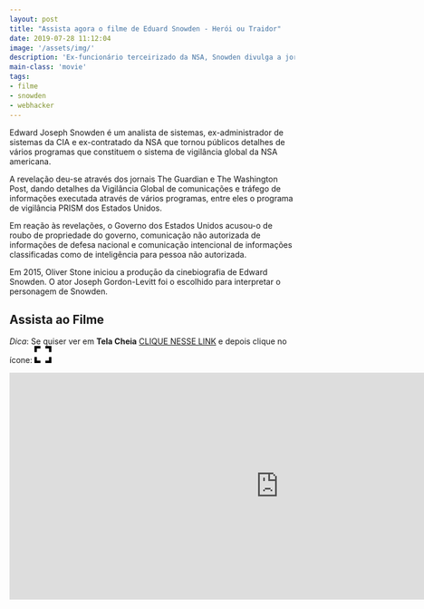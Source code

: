 ```yaml
---
layout: post
title: "Assista agora o filme de Eduard Snowden - Herói ou Traidor"
date: 2019-07-28 11:12:04
image: '/assets/img/'
description: 'Ex-funcionário terceirizado da NSA, Snowden divulga a jornalistas uma série de documentos sigilosos dos EUA .'
main-class: 'movie'
tags:
- filme
- snowden
- webhacker
---
```


Edward Joseph Snowden é um analista de sistemas, ex-administrador de sistemas da CIA e ex-contratado da NSA que tornou públicos detalhes de vários programas que constituem o sistema de vigilância global da NSA americana. 

A revelação deu-se através dos jornais The Guardian e The Washington Post, dando detalhes da Vigilância Global de comunicações e tráfego de informações executada através de vários programas, entre eles o programa de vigilância PRISM dos Estados Unidos.

Em reação às revelações, o Governo dos Estados Unidos acusou-o de roubo de propriedade do governo, comunicação não autorizada de informações de defesa nacional e comunicação intencional de informações classificadas como de inteligência para pessoa não autorizada.

Em 2015, Oliver Stone iniciou a produçāo da cinebiografia de Edward Snowden. O ator Joseph Gordon-Levitt foi o escolhido para interpretar o personagem de Snowden. 

## Assista ao Filme

<script async src="https://pagead2.googlesyndication.com/pagead/js/adsbygoogle.js"></script>
<!-- Informat -->
<ins class="adsbygoogle"
     style="display:block"
     data-ad-client="ca-pub-2838251107855362"
     data-ad-slot="2327980059"
     data-ad-format="auto"
     data-full-width-responsive="true"></ins>
<script>
(adsbygoogle = window.adsbygoogle || []).push({});
</script>

*Dica*: Se quiser ver em **Tela Cheia** [CLIQUE NESSE LINK](http://bit.ly/2LIdWPq) e depois clique no ícone: ![Full Screen](/assets/img/movie/fullscreen-30.png)

<iframe style="border:none;" src="https://drive.google.com/file/d/0BzIT5bTTHI8xOXl6SllxN05PTTg/preview" width="950" height="400"></iframe>

